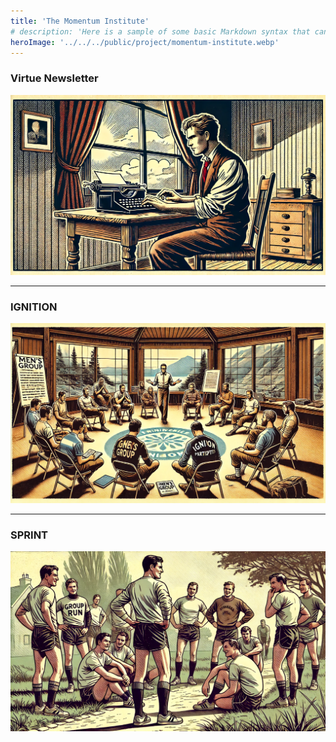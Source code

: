 ```yaml
---
title: 'The Momentum Institute'
# description: 'Here is a sample of some basic Markdown syntax that can be used when writing Markdown content in Astro.'
heroImage: '../../../public/project/momentum-institute.webp'
---
```


### Virtue Newsletter

![Virtue Newsletter](../../../public/project/virtue-letter.webp)

---

### IGNITION

![Momentum: IGNITION](../../../public/project/ignition.webp)

---

### SPRINT

![Momentum: SPRINT](../../../public/project/sprint.webp)